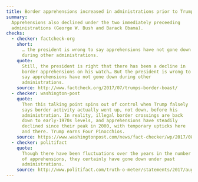 ```yaml
---
title: Border apprehensions increased in administrations prior to Trump
summary:
  Apprehensions also declined under the two immediately preceeding
  administrations (George W. Bush and Barack Obama).
checks:
  - checker: factcheck-org
    short:
      … the president is wrong to say apprehensions have not gone down
      during other administrations.
    quote:
      Still, the president is right that there has been a decline in
      border apprehensions on his watch… But the president is wrong to
      say apprehensions have not gone down during other
      administrations.
    source: http://www.factcheck.org/2017/07/trumps-border-boast/
  - checker: washington-post
    quote:
      Then this talking point spins out of control when Trump falsely
      says border activity actually went up, not down, before his
      administration. In reality, illegal border crossings are back
      down to early-1970s levels, and apprehensions have steadily
      declined since their peak in 2000, with temporary upticks here
      and there. Trump earns Four Pinocchios.
    source: https://www.washingtonpost.com/news/fact-checker/wp/2017/08/01/president-trumps-claim-that-illegal-immigration-went-up-under-past-administrations/
  - checker: politifact
    quote:
      Though there have been fluctuations over the years in the number
      of apprehensions, they certainly have gone down under past
      administrations.
    source: http://www.politifact.com/truth-o-meter/statements/2017/aug/03/donald-trump/false-trumps-claim-about-illegal-immigration-under/
---
```

